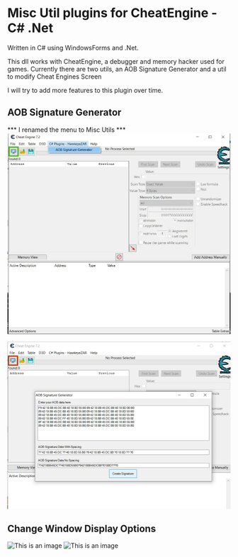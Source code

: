 Misc Util plugins for CheatEngine - C# .Net
======================================================

Written in C# using WindowsForms and .Net.

This dll works with CheatEngine, a debugger and memory hacker used for games.
Currently there are two utils, an AOB Signature Generator and a util to modify Cheat Engines Screen


I will try to add more features to this plugin over time.

AOB Signature Generator
------------------------
*** I renamed the menu to Misc Utils ***
![This is an image](AOBSignatureGenerator/ss1.jpg)

![This is an image](AOBSignatureGenerator/ss2.jpg)


Change Window Display Options
------------------------
![This is an image](AOBSignatureGenerator/1rec.jpg)
![This is an image](AOBSignatureGenerator/2rec.jpg)
